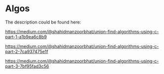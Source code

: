 # Algos
The description could be found here:


https://medium.com/@shahidmanzoorbhat/union-find-algorithms-using-c-part-1-a1b9ea6c8b9 


https://medium.com/@shahidmanzoorbhat/union-find-algorithms-using-c-part-2-7ca937475e1f


https://medium.com/@shahidmanzoorbhat/union-find-algorithms-using-c-part-3-7bf95fad3c56
